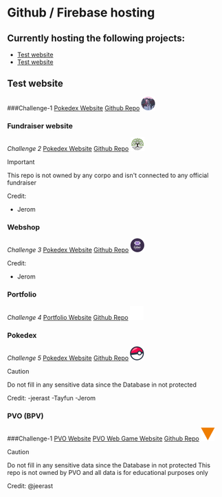 # Github / Firebase hosting

## Currently hosting the following projects:
- [Test website](https://github.com/Tijl-Pleuger-Vista/website.github.io?tab=readme-ov-file####Challenge-1)
- [Test website](https://github.com/Tijl-Pleuger-Vista/website.github.io?tab=readme-ov-file####Challenge-6)

## Test website
###Challenge-1
[Pokedex Website](https://tijl-pleuger-vista.github.io/website.github.io/public/test/)
[Github Repo](https://github.com/Tijl-Pleuger-Vista/project-1)
![Picture of a pokemon](test.png)

### Fundraiser website
*Challenge 2*
[Pokedex Website](https://tijl-pleuger-vista.github.io/website.github.io/public/team-trees/)
[Github Repo](https://github.com/Tijl-Pleuger-Vista/project-2)
![Picture of a pokemon](teamtree.png)

> [!IMPORTANT]
> This repo is not owned by any corpo and isn't connected to any official fundraiser

Credit: 
- Jerom

### Webshop
*Challenge 3*
[Pokedex Website](https://tijl-pleuger-vista.github.io/website.github.io/public/webshop/)
[Github Repo](https://github.com/Tijl-Pleuger-Vista/project-3)
![Picture of a man in a suit](webshop.png)

Credit: 
- Jerom

### Portfolio
*Challenge 4*
[Portfolio Website](https://headbodyscript.github.io/ign-index)
[Github Repo](https://github.com/Tijl-Pleuger-Vista/project-4)
![The HeadBodyScript Logo](portfolio.png)

### Pokedex
*Challenge 5*
[Pokedex Website](https://tijl-pleuger-vista.github.io/website.github.io/public/pokedex/)
[Github Repo](https://github.com/Tijl-Pleuger-Vista/project-5)
![Picture of a pokemon](pokedex.png)

> [!CAUTION]
> Do not fill in any sensitive data since the Database in not protected

Credit: 
-jeerast
-Tayfun
-Jerom

### PVO (BPV)
###Challenge-1
[PVO Website](https://tijl-pleuger-vista.github.io/website.github.io/public/leet-handbook/)
[PVO Web Game Website](https://tijl-pleuger-vista.github.io/website.github.io/public/leet-game/)
[Github Repo](https://github.com/Tijl-Pleuger-Vista/project-6)
![Logo from PVO](pvo.png)

> [!CAUTION]
> Do not fill in any sensitive data since the Database in not protected
> This repo is not owned by PVO and all data is for educational purposes only

Credit: 
@jeerast

